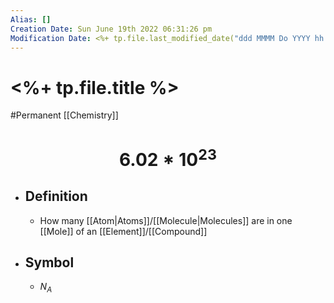 ```yaml
---
Alias: []
Creation Date: Sun June 19th 2022 06:31:26 pm 
Modification Date: <%+ tp.file.last_modified_date("ddd MMMM Do YYYY hh:mm:ss a") %>
---
```

# <%+ tp.file.title %>
#Permanent [[Chemistry]]

# $$6.02*10^{23}$$

- ## Definition
	- How many [[Atom|Atoms]]/[[Molecule|Molecules]] are in one [[Mole]] of an [[Element]]/[[Compound]]
- ## Symbol
	- $N_A$

